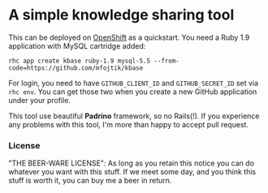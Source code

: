 # A simple knowledge sharing tool

This can be deployed on [OpenShift](http://openshift.com) as a quickstart. You
need a Ruby 1.9 application with MySQL cartridge added:

```
rhc app create kbase ruby-1.9 mysql-5.5 --from-code=https://github.com/mfojtik/kbase
```

For login, you need to have `GITHUB_CLIENT_ID` and `GITHUB_SECRET_ID` set via `rhc
env`.  You can get those two when you create a new GitHub application under your
profile.

This tool use beautiful <b>Padrino</b> framework, so no Rails(!). If you experience any
problems with this tool, I'm more than happy to accept pull request.

### License

"THE BEER-WARE LICENSE": As long as you retain this notice you can
do whatever you want with this stuff. If we meet some day, and you think this
stuff is worth it, you can buy me a beer in return.
